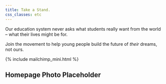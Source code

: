 ```yaml
---
title: Take a Stand.
css_classes: etc
---
```

Our education system never asks what students really want from the world – what their lives might be for.

Join the movement to help young people build the future of *their* dreams, not ours.

{% include mailchimp_mini.html %}

## Homepage Photo Placeholder
